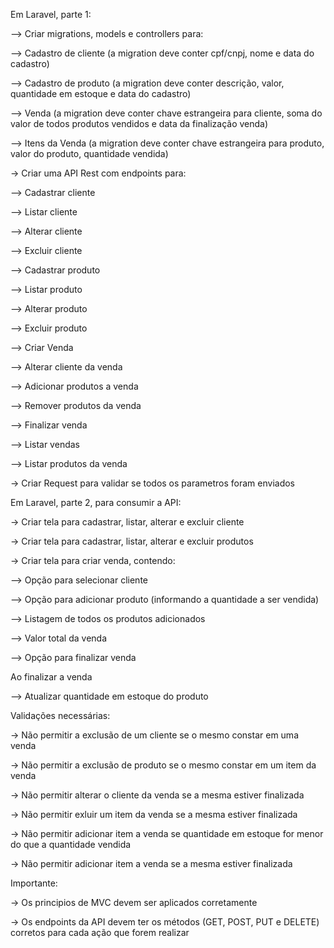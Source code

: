 Em Laravel, parte 1:

--> Criar migrations, models e controllers para:

--> Cadastro de cliente (a migration deve conter cpf/cnpj, nome e data do cadastro)

--> Cadastro de produto (a migration deve conter descrição, valor, quantidade em estoque e data do cadastro)

--> Venda (a migration deve conter chave estrangeira para cliente, soma do valor de todos produtos vendidos 
										e data da finalização venda)
										
--> Itens da Venda (a migration deve conter chave estrangeira para produto, valor do produto, quantidade vendida)


-> Criar uma API Rest com endpoints para:

--> Cadastrar cliente

--> Listar cliente

--> Alterar cliente

--> Excluir cliente


--> Cadastrar produto

--> Listar produto

--> Alterar produto

--> Excluir produto


--> Criar Venda

--> Alterar cliente da venda

--> Adicionar produtos a venda

--> Remover produtos da venda

--> Finalizar venda

--> Listar vendas

--> Listar produtos da venda



-> Criar Request para validar se todos os parametros foram enviados







Em Laravel, parte 2, para consumir a API:

-> Criar tela para cadastrar, listar, alterar e excluir cliente



-> Criar tela para cadastrar, listar, alterar e excluir produtos



-> Criar tela para criar venda, contendo:

--> Opção para selecionar cliente

--> Opção para adicionar produto (informando a quantidade a ser vendida)

--> Listagem de todos os produtos adicionados

--> Valor total da venda

--> Opção para finalizar venda



Ao finalizar a venda

--> Atualizar quantidade em estoque do produto



Validações necessárias:

-> Não permitir a exclusão de um cliente se o mesmo constar em uma venda

-> Não permitir a exclusão de produto se o mesmo constar em um item da venda

-> Não permitir alterar o cliente da venda se a mesma estiver finalizada

-> Não permitir exluir um item da venda se a mesma estiver finalizada

-> Não permitir adicionar item a venda se quantidade em estoque for menor do que a quantidade vendida

-> Não permitir adicionar item a venda se a mesma estiver finalizada



Importante:

-> Os principios de MVC devem ser aplicados corretamente

-> Os endpoints da API devem ter os métodos (GET, POST, PUT e DELETE) corretos para cada ação que forem realizar

